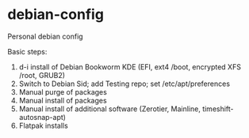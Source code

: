 # debian-config
Personal debian config

Basic steps:

1) d-i install of Debian Bookworm KDE (EFI, ext4 /boot, encrypted XFS /root, GRUB2)
2) Switch to Debian Sid; add Testing repo; set /etc/apt/preferences
3) Manual purge of packages
4) Manual install of packages
5) Manual install of additional software (Zerotier, Mainline, timeshift-autosnap-apt)
6) Flatpak installs
